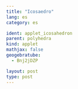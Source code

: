 ```yaml
---
title: "Icosaedro"
lang: es
category: es

ident: applet_icosahedron
parent: polyhedra
kind: applet
mathjax: false
geogebratube:
  - Bnj2jDZP

layout: post
type: post
---
```


<div style="height:600px; width:800px; margin: auto;" id="applet_containerBnj2jDZP"></div>